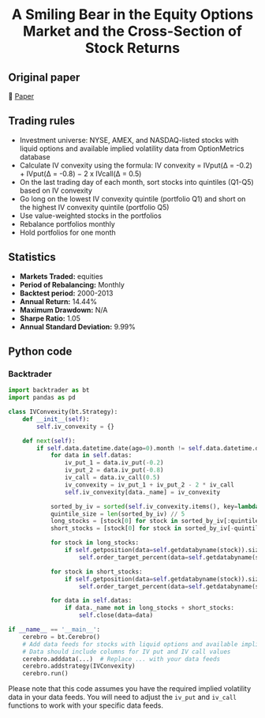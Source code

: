 <div align="center">
  <h1>A Smiling Bear in the Equity Options Market and the Cross-Section of Stock Returns</h1>
</div>

## Original paper

📕 [Paper](https://papers.ssrn.com/sol3/papers.cfm?abstract_id=2632763)

## Trading rules

- Investment universe: NYSE, AMEX, and NASDAQ-listed stocks with liquid options and available implied volatility data from OptionMetrics database
- Calculate IV convexity using the formula: IV convexity = IVput(Δ = -0.2) + IVput(Δ = -0.8) − 2 x IVcall(Δ = 0.5)
- On the last trading day of each month, sort stocks into quintiles (Q1-Q5) based on IV convexity
- Go long on the lowest IV convexity quintile (portfolio Q1) and short on the highest IV convexity quintile (portfolio Q5)
- Use value-weighted stocks in the portfolios
- Rebalance portfolios monthly
- Hold portfolios for one month

## Statistics

- **Markets Traded:** equities
- **Period of Rebalancing:** Monthly
- **Backtest period:** 2000-2013
- **Annual Return:** 14.44%
- **Maximum Drawdown:** N/A
- **Sharpe Ratio:** 1.05
- **Annual Standard Deviation:** 9.99%

## Python code

### Backtrader

```python
import backtrader as bt
import pandas as pd

class IVConvexity(bt.Strategy):
    def __init__(self):
        self.iv_convexity = {}

    def next(self):
        if self.data.datetime.date(ago=0).month != self.data.datetime.date(ago=-1).month:
            for data in self.datas:
                iv_put_1 = data.iv_put(-0.2)
                iv_put_2 = data.iv_put(-0.8)
                iv_call = data.iv_call(0.5)
                iv_convexity = iv_put_1 + iv_put_2 - 2 * iv_call
                self.iv_convexity[data._name] = iv_convexity

            sorted_by_iv = sorted(self.iv_convexity.items(), key=lambda x: x[1])
            quintile_size = len(sorted_by_iv) // 5
            long_stocks = [stock[0] for stock in sorted_by_iv[:quintile_size]]
            short_stocks = [stock[0] for stock in sorted_by_iv[-quintile_size:]]

            for stock in long_stocks:
                if self.getposition(data=self.getdatabyname(stock)).size == 0:
                    self.order_target_percent(data=self.getdatabyname(stock), target=1 / len(long_stocks))

            for stock in short_stocks:
                if self.getposition(data=self.getdatabyname(stock)).size == 0:
                    self.order_target_percent(data=self.getdatabyname(stock), target=-1 / len(short_stocks))

            for data in self.datas:
                if data._name not in long_stocks + short_stocks:
                    self.close(data=data)

if __name__ == '__main__':
    cerebro = bt.Cerebro()
    # Add data feeds for stocks with liquid options and available implied volatility data
    # Data should include columns for IV put and IV call values
    cerebro.adddata(...)  # Replace ... with your data feeds
    cerebro.addstrategy(IVConvexity)
    cerebro.run()

```

Please note that this code assumes you have the required implied volatility data in your data feeds. You will need to adjust the `iv_put` and `iv_call` functions to work with your specific data feeds.